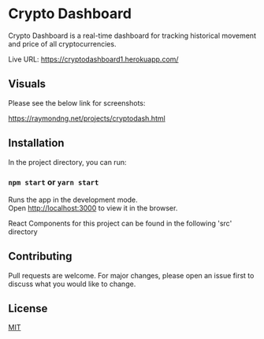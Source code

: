# Crypto Dashboard
Crypto Dashboard is a real-time dashboard for tracking historical movement and price of all cryptocurrencies.

Live URL: https://cryptodashboard1.herokuapp.com/

## Visuals
Please see the below link for screenshots:

https://raymondng.net/projects/cryptodash.html

## Installation
In the project directory, you can run:

### `npm start` or `yarn start`

Runs the app in the development mode.\
Open [http://localhost:3000](http://localhost:3000) to view it in the browser.


React Components for this project can be found in the following 'src' directory

## Contributing
Pull requests are welcome. For major changes, please open an issue first to discuss what you would like to change.

## License
[MIT](https://choosealicense.com/licenses/mit/)
